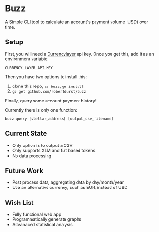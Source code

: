 # Buzz
A Simple CLI tool to calculate an account's payment volume (USD) over time. 

## Setup
First, you will need a [Currencylayer](https://currencylayer.com/) api key.
Once you get this, add it as an environment variable:
```
CURRENCY_LAYER_API_KEY
```
Then you have two options to install this:

1. clone this repo, `cd buzz`, `go install`
2. `go get github.com/robertdurst/buzz`

Finally, query some account payment history!

Currently there is only one function:
```
buzz query [stellar_address] [output_csv_filename]
```

## Current State
* Only option is to output a CSV
* Only supports XLM and fiat based tokens
* No data processing

## Future Work
* Post process data, aggregating data by day/month/year
* Use an alternative currency, such as EUR, instead of USD

## Wish List
* Fully functional web app
* Programmatically generate graphs
* Advanaced statistical analysis